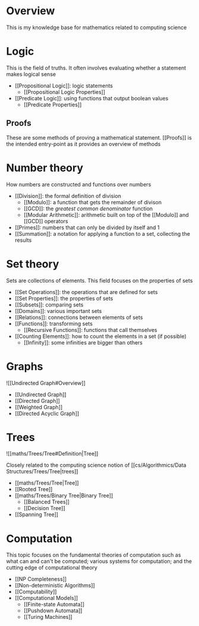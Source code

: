 # Overview
This is my knowledge base for mathematics related to computing science

# Logic
This is the field of truths. It often involves evaluating whether a statement makes logical sense

- [[Propositional Logic]]: logic statements
	- [[Propositional Logic Properties]]
- [[Predicate Logic]]: using functions that output boolean values
	- [[Predicate Properties]]

## Proofs
These are some methods of proving a mathematical statement. [[Proofs]] is the intended entry-point as it provides an overview of methods

# Number theory
How numbers are constructed and functions over numbers

- [[Division]]: the formal definition of division
	- [[Modulo]]: a function that gets the remainder of divison
	- [[GCD]]: the *greatest common denominator* function
	- [[Modular Arithmetic]]: arithmetic built on top of the [[Modulo]] and [[GCD]] operators
- [[Primes]]: numbers that can only be divided by itself and 1
- [[Summation]]: a notation for applying a function to a set, collecting the results

# Set theory
Sets are collections of elements. This field focuses on the properties of sets

- [[Set Operations]]: the operations that are defined for sets
- [[Set Properties]]: the properties of sets
- [[Subsets]]: comparing sets
- [[Domains]]: various important sets
- [[Relations]]: connections between elements of sets
- [[Functions]]: transforming sets
	- [[Recursive Functions]]: functions that call themselves
- [[Counting Elements]]: how to count the elements in a set (if possible)
	- [[Infinity]]: some infinities are bigger than others

# Graphs
![[Undirected Graph#Overview]]

- [[Undirected Graph]]
- [[Directed Graph]]
- [[Weighted Graph]]
- [[Directed Acyclic Graph]]

# Trees
![[maths/Trees/Tree#Definition|Tree]]

Closely related to the computing science notion of [[cs/Algorithmics/Data Structures/Trees/Tree|trees]]

- [[maths/Trees/Tree|Tree]]
- [[Rooted Tree]]
- [[maths/Trees/Binary Tree|Binary Tree]]
	- [[Balanced Trees]]
	- [[Decision Tree]]
- [[Spanning Tree]]

# Computation
This topic focuses on the fundamental theories of computation such as what can and can't be computed; various systems for computation; and the cutting edge of computational theory

- [[NP Completeness]]
- [[Non-deterministic Algorithms]]
- [[Computability]]
- [[Computational Models]]
	- [[Finite-state Automata]]
	- [[Pushdown Automata]]
	- [[Turing Machines]]